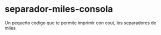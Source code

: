 # separador-miles-consola

Un pequeño codigo que te permite imprimir con cout, los separadores de miles

